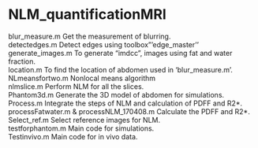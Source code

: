 # NLM_quantificationMRI
blur_measure.m  Get the measurement of blurring.<br>
detectedges.m Detect edges using toolbox”’edge_master’’<br>
generate_images.m To generate “imdcc”, images using fat and water fraction.<br>
location.m To find the location of abdomen used in ‘blur_measure.m’.<br>
NLmeansfortwo.m  Nonlocal means algorithm<br>
nlmslice.m Perform NLM for all the slices.<br>
Phantom3d.m Generate the 3D model of abdomen for simulations.<br>
Process.m Integrate the steps of NLM and calculation of PDFF and R2*.<br>
processFatwater.m & processNLM_170408.m Calculate the PDFF and R2*.<br>
Select_ref.m Select reference images for NLM.<br>
testforphantom.m Main code for simulations.<br>
Testinvivo.m Main code for in vivo data.<br>
